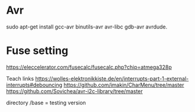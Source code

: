 # Avr
sudo apt-get install gcc-avr binutils-avr avr-libc gdb-avr avrdude.
# Fuse setting 
[https://eleccelerator.com/fusecalc/fusecalc.php?chip=atmega328p ](https://eleccelerator.com/fusecalc/fusecalc.php?chip=atmega8535&LOW=F7&HIGH=99&LOCKBIT=FF)

Teach links
https://wolles-elektronikkiste.de/en/interrupts-part-1-external-interrupts#debouncing 
https://github.com/imakin/CharMenu/tree/master 
https://github.com/Sovichea/avr-i2c-library/tree/master

directory /base = testing version 
